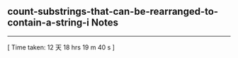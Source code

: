 <h2>count-substrings-that-can-be-rearranged-to-contain-a-string-i Notes</h2><hr>[ Time taken: 12 天 18 hrs 19 m 40 s ]
